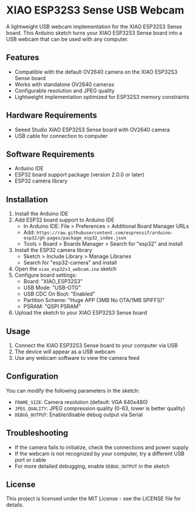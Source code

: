 # XIAO ESP32S3 Sense USB Webcam

A lightweight USB webcam implementation for the XIAO ESP32S3 Sense board. This Arduino sketch turns your XIAO ESP32S3 Sense board into a USB webcam that can be used with any computer.

## Features

- Compatible with the default OV2640 camera on the XIAO ESP32S3 Sense board
- Works with standalone OV2640 cameras
- Configurable resolution and JPEG quality
- Lightweight implementation optimized for ESP32S3 memory constraints

## Hardware Requirements

- Seeed Studio XIAO ESP32S3 Sense board with OV2640 camera
- USB cable for connection to computer

## Software Requirements

- Arduino IDE
- ESP32 board support package (version 2.0.0 or later)
- ESP32 camera library

## Installation

1. Install the Arduino IDE
2. Add ESP32 board support to Arduino IDE
   - In Arduino IDE: File > Preferences > Additional Board Manager URLs
   - Add: `https://raw.githubusercontent.com/espressif/arduino-esp32/gh-pages/package_esp32_index.json`
   - Tools > Board > Boards Manager > Search for "esp32" and install
3. Install the ESP32 camera library
   - Sketch > Include Library > Manage Libraries
   - Search for "esp32-camera" and install
4. Open the `xiao_esp32s3_webcam.ino` sketch
5. Configure board settings:
   - Board: "XIAO_ESP32S3"
   - USB Mode: "USB-OTG"
   - USB CDC On Boot: "Enabled"
   - Partition Scheme: "Huge APP (3MB No OTA/1MB SPIFFS)"
   - PSRAM: "QSPI PSRAM"
6. Upload the sketch to your XIAO ESP32S3 Sense board

## Usage

1. Connect the XIAO ESP32S3 Sense board to your computer via USB
2. The device will appear as a USB webcam
3. Use any webcam software to view the camera feed

## Configuration

You can modify the following parameters in the sketch:

- `FRAME_SIZE`: Camera resolution (default: VGA 640x480)
- `JPEG_QUALITY`: JPEG compression quality (0-63, lower is better quality)
- `DEBUG_OUTPUT`: Enable/disable debug output via Serial

## Troubleshooting

- If the camera fails to initialize, check the connections and power supply
- If the webcam is not recognized by your computer, try a different USB port or cable
- For more detailed debugging, enable `DEBUG_OUTPUT` in the sketch

## License

This project is licensed under the MIT License - see the LICENSE file for details.
